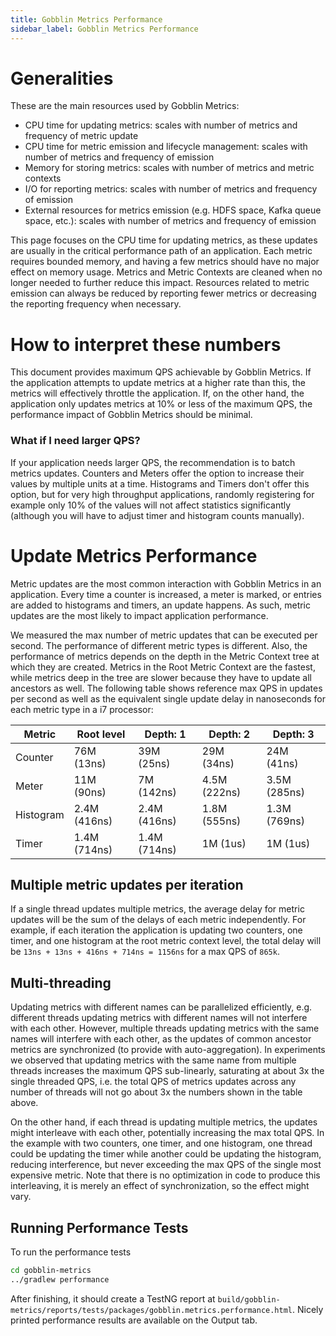 ```yaml
---
title: Gobblin Metrics Performance
sidebar_label: Gobblin Metrics Performance
---
```


Generalities
============
These are the main resources used by Gobblin Metrics:

* CPU time for updating metrics: scales with number of metrics and frequency of metric update
* CPU time for metric emission and lifecycle management: scales with number of metrics and frequency of emission
* Memory for storing metrics: scales with number of metrics and metric contexts
* I/O for reporting metrics: scales with number of metrics and frequency of emission
* External resources for metrics emission (e.g. HDFS space, Kafka queue space, etc.): scales with number of metrics and frequency of emission

This page focuses on the CPU time for updating metrics, as these updates are usually in the critical performance path of an application. Each metric requires bounded memory, and having a few metrics should have no major effect on memory usage. Metrics and Metric Contexts are cleaned when no longer needed to further reduce this impact. Resources related to metric emission can always be reduced by reporting fewer metrics or decreasing the reporting frequency when necessary.

How to interpret these numbers
==============================
This document provides maximum QPS achievable by Gobblin Metrics. If the application attempts to update metrics at a higher rate than this, the metrics will effectively throttle the application. If, on the other hand, the application only updates metrics at 10% or less of the maximum QPS, the performance impact of Gobblin Metrics should be minimal.

### What if I need larger QPS?
If your application needs larger QPS, the recommendation is to batch metrics updates. Counters and Meters offer the option to increase their values by multiple units at a time. Histograms and Timers don't offer this option, but for very high throughput applications, randomly registering for example only 10% of the values will not affect statistics significantly (although you will have to adjust timer and histogram counts manually).

Update Metrics Performance
==========================
Metric updates are the most common interaction with Gobblin Metrics in an application. Every time a counter is increased, a meter is marked, or entries are added to histograms and timers, an update happens. As such, metric updates are the most likely to impact application performance.

We measured the max number of metric updates that can be executed per second. The performance of different metric types is different. Also, the performance of metrics depends on the depth in the Metric Context tree at which they are created. Metrics in the Root Metric Context are the fastest, while metrics deep in the tree are slower because they have to update all ancestors as well. The following table shows reference max QPS in updates per second as well as the equivalent single update delay in nanoseconds for each metric type in a i7 processor:

| Metric | Root level | Depth: 1 | Depth: 2 | Depth: 3 |
|--------|------------|----------|----------|----------|
| Counter | 76M (13ns) | 39M (25ns) | 29M (34ns) | 24M (41ns) |
| Meter | 11M (90ns) | 7M (142ns) | 4.5M (222ns) | 3.5M (285ns) |
| Histogram | 2.4M (416ns) | 2.4M (416ns) | 1.8M (555ns) | 1.3M (769ns) |
| Timer | 1.4M (714ns) | 1.4M (714ns) | 1M (1us) | 1M (1us) |

Multiple metric updates per iteration
-------------------------------------
If a single thread updates multiple metrics, the average delay for metric updates will be the sum of the delays of each metric independently. For example, if each iteration the application is updating two counters, one timer, and one histogram at the root metric context level, the total delay will be `13ns + 13ns + 416ns + 714ns = 1156ns` for a max QPS of `865k`.

Multi-threading
---------------
Updating metrics with different names can be parallelized efficiently, e.g. different threads updating metrics with different names will not interfere with each other. However, multiple threads updating metrics with the same names will interfere with each other, as the updates of common ancestor metrics are synchronized (to provide with auto-aggregation). In experiments we observed that updating metrics with the same name from multiple threads increases the maximum QPS sub-linearly, saturating at about 3x the single threaded QPS, i.e. the total QPS of metrics updates across any number of threads will not go about 3x the numbers shown in the table above.

On the other hand, if each thread is updating multiple metrics, the updates might interleave with each other, potentially increasing the max total QPS. In the example with two counters, one timer, and one histogram, one thread could be updating the timer while another could be updating the histogram, reducing interference, but never exceeding the max QPS of the single most expensive metric. Note that there is no optimization in code to produce this interleaving, it is merely an effect of synchronization, so the effect might vary.

Running Performance Tests
-------------------------
To run the performance tests
```bash
cd gobblin-metrics
../gradlew performance
```

After finishing, it should create a TestNG report at `build/gobblin-metrics/reports/tests/packages/gobblin.metrics.performance.html`. Nicely printed performance results are available on the Output tab. 
